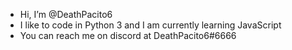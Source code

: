- Hi, I’m @DeathPacito6
- I like to code in Python 3 and I am currently learning JavaScript
- You can reach me on discord at DeathPacito6#6666

<!---
DeathPacito6/DeathPacito6 is a ✨ special ✨ repository because its `README.md` (this file) appears on your GitHub profile.
You can click the Preview link to take a look at your changes.
--->
